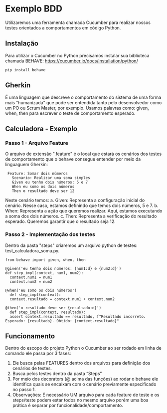 # Exemplo BDD

Utilizaremos uma ferramenta chamada Cucumber para realizar nossos testes orientados a comportamentos em código Python.

## Instalação
Para utilizar o Cucumber no Python precisamos instalar sua biblioteca chamada BEHAVE: https://cucumber.io/docs/installation/python/
  ```
  pip install behave
  ```

## Gherkin

É uma linguagem que descreve o comportamento do sistema de uma forma mais "humanizada" que pode ser entendida tanto pelo desenvolvedor como um PO ou Scrum Master, por exemplo.
Usamos palavras como: given, when, then para escrever o teste de comportamento esperado.

## Calculadora - Exemplo

### Passo 1 - Arquivo Feature
O arquivo de extensão ".feature" é o local que estará os cenários dos testes de comportamento que o behave consegue entender por meio da linguaguem Gherkin:
 ```
  Feature: Somar dois números
    Scenario: Realizar uma soma simples
    Given eu tenho dois números: 5 e 7
    When eu somo os dois números
    Then o resultado deve ser 12
```
Neste cenário temos:
a.	Given: Representa a configuração inicial do cenário. Nesse caso, estamos definindo que temos dois números, 5 e 7.
b.	When: Representa a ação que queremos realizar. Aqui, estamos executando a soma dos dois números.
c.	Then: Representa a verificação do resultado esperado. Queremos garantir que o resultado seja 12.

### Passo 2 - Implementação dos testes
Dentro da pasta "steps" criaremos um arquivo python de testes: test_calculadora_soma.py.
  ```
  from behave import given, when, then

  @given('eu tenho dois números: {num1:d} e {num2:d}')
  def step_impl(context, num1, num2):
    context.num1 = num1
    context.num2 = num2
  
  @when('eu somo os dois números')
    def step_impl(context):
    context.resultado = context.num1 + context.num2
  
  @then('o resultado deve ser {resultado:d}')
    def step_impl(context, resultado):
    assert context.resultado == resultado, f"Resultado incorreto. Esperado: {resultado}. Obtido: {context.resultado}"
  ```

## Funcionamento
Dentro do escopo do projeto Python o Cucumber ao ser rodado em linha de comando ele passa por 3 fases:
1.	Ele busca pelas FEATURES dentro dos arquivos para definição dos cenários de testes.
2.	Busca pelos testes dentro da pasta “Steps”
3.	Por meio dos decorators (@ acima das funções) ao rodar o behave ele identifica quais se encaixam com o cenário previamente especificado no passo 1.
4.	Observações: É necessário UM arquivo para cada feature de teste e os steps/teste podem estar todos no mesmo arquivo porém uma boa prática é separar por funcionalidade/comportamento.
